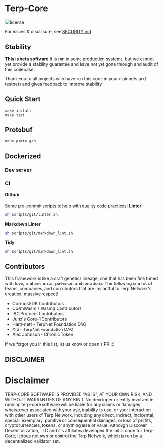 
# Terp-Core

[![license](https://img.shields.io/github/license/terpnetwork/terp-core.svg)](https://github.com/terpnetwork/terp-core/blob/main/LICENSE)

For issues & disclosure, see [SECURITY.md](SECURITY.md)

## Stability

**This is beta software** It is run in some production systems, but we cannot yet provide a stability guarantee
and have not yet gone through and audit of this codebase. 

Thank you to all projects who have run this code in your mainnets and testnets and
given feedback to improve stability.

## Quick Start

```
make install
make test
```

## Protobuf
```
make proto-gen
```

## Dockerized

### Dev server


### CI
#### Github 
Some pre-commit scripts to help with quality code practices:
**Linter**
```sh
sh scripts/git/linter.sh
```
**Markdown Linter**
```sh
sh scripts/git/markdown_lint.sh

```
**Tidy**
```sh
sh scripts/git/markdown_lint.sh

```

## Contributors
This framework is like a craft genetics lineage, one that has been fine tuned with love, trial and error, patience, and iterations. The following is a list of teams, companies, and contributors that are impactful to Terp Network's creation, massive respect!

- CosmosSDK Contributors
- CosmWasm / Wasmd Contributors
- IBC Protocol Contributors
- Juno's Core-1 Contributors  
- Hard-nett - TerpNet Foundation DAO
- Xiti - TerpNet Foundation DAO
- Alex Johnson - Chronic Token

If we forgot you in this list, let us know or open a PR ::)


## DISCLAIMER
# Disclaimer
TERP-CORE SOFTWARE IS PROVIDED “AS IS”, AT YOUR OWN RISK, AND WITHOUT WARRANTIES OF ANY KIND. No developer or entity involved in running terp-core software will be liable for any claims or damages whatsoever associated with your use, inability to use, or your interaction with other users of Terp Network, including any direct, indirect, incidental, special, exemplary, punitive or consequential damages, or loss of profits, cryptocurrencies, tokens, or anything else of value. Although Discover Decentralization, LLC and it's affiliates developed the initial code for Terp-Core, it does not own or control the Terp Network, which is run by a decentralized validator set.